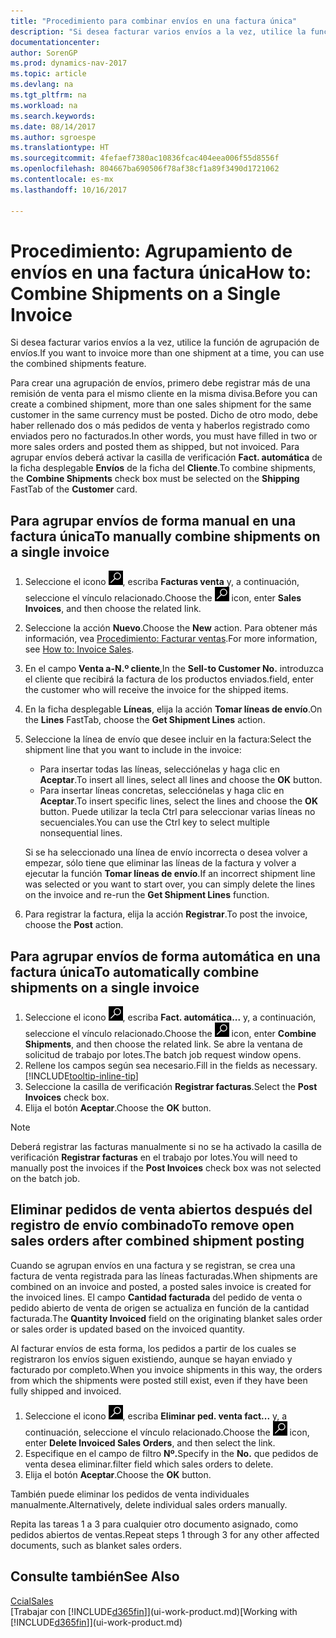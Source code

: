```yaml
---
title: "Procedimiento para combinar envíos en una factura única"
description: "Si desea facturar varios envíos a la vez, utilice la función de agrupación de envíos."
documentationcenter: 
author: SorenGP
ms.prod: dynamics-nav-2017
ms.topic: article
ms.devlang: na
ms.tgt_pltfrm: na
ms.workload: na
ms.search.keywords: 
ms.date: 08/14/2017
ms.author: sgroespe
ms.translationtype: HT
ms.sourcegitcommit: 4fefaef7380ac10836fcac404eea006f55d8556f
ms.openlocfilehash: 804667ba690506f78af38cf1a89f3490d1721062
ms.contentlocale: es-mx
ms.lasthandoff: 10/16/2017

---
```

# <a name="how-to-combine-shipments-on-a-single-invoice"></a><span data-ttu-id="932f5-103">Procedimiento: Agrupamiento de envíos en una factura única</span><span class="sxs-lookup"><span data-stu-id="932f5-103">How to: Combine Shipments on a Single Invoice</span></span>
<span data-ttu-id="932f5-104">Si desea facturar varios envíos a la vez, utilice la función de agrupación de envíos.</span><span class="sxs-lookup"><span data-stu-id="932f5-104">If you want to invoice more than one shipment at a time, you can use the combined shipments feature.</span></span>  

 <span data-ttu-id="932f5-105">Para crear una agrupación de envíos, primero debe registrar más de una remisión de venta para el mismo cliente en la misma divisa.</span><span class="sxs-lookup"><span data-stu-id="932f5-105">Before you can create a combined shipment, more than one sales shipment for the same customer in the same currency must be posted.</span></span> <span data-ttu-id="932f5-106">Dicho de otro modo, debe haber rellenado dos o más pedidos de venta y haberlos registrado como enviados pero no facturados.</span><span class="sxs-lookup"><span data-stu-id="932f5-106">In other words, you must have filled in two or more sales orders and posted them as shipped, but not invoiced.</span></span> <span data-ttu-id="932f5-107">Para agrupar envíos deberá activar la casilla de verificación **Fact. automática** de la ficha desplegable **Envíos** de la ficha del **Cliente**.</span><span class="sxs-lookup"><span data-stu-id="932f5-107">To combine shipments, the **Combine Shipments** check box must be selected on the **Shipping** FastTab of the **Customer** card.</span></span>  

## <a name="to-manually-combine-shipments-on-a-single-invoice"></a><span data-ttu-id="932f5-108">Para agrupar envíos de forma manual en una factura única</span><span class="sxs-lookup"><span data-stu-id="932f5-108">To manually combine shipments on a single invoice</span></span>  
1. <span data-ttu-id="932f5-109">Seleccione el icono ![Buscar página o informe](media/ui-search/search_small.png "icono Buscar página o informe"), escriba **Facturas venta** y, a continuación, seleccione el vínculo relacionado.</span><span class="sxs-lookup"><span data-stu-id="932f5-109">Choose the ![Search for Page or Report](media/ui-search/search_small.png "Search for Page or Report icon") icon, enter **Sales Invoices**, and then choose the related link.</span></span>  
2. <span data-ttu-id="932f5-110">Seleccione la acción **Nuevo**.</span><span class="sxs-lookup"><span data-stu-id="932f5-110">Choose the **New** action.</span></span> <span data-ttu-id="932f5-111">Para obtener más información, vea [Procedimiento: Facturar ventas](sales-how-invoice-sales.md).</span><span class="sxs-lookup"><span data-stu-id="932f5-111">For more information, see [How to: Invoice Sales](sales-how-invoice-sales.md).</span></span>
3. <span data-ttu-id="932f5-112">En el campo **Venta a-N.º cliente**,</span><span class="sxs-lookup"><span data-stu-id="932f5-112">In the **Sell-to Customer No.**</span></span> <span data-ttu-id="932f5-113">introduzca el cliente que recibirá la factura de los productos enviados.</span><span class="sxs-lookup"><span data-stu-id="932f5-113">field, enter the customer who will receive the invoice for the shipped items.</span></span>  
4. <span data-ttu-id="932f5-114">En la ficha desplegable **Líneas**, elija la acción **Tomar líneas de envío**.</span><span class="sxs-lookup"><span data-stu-id="932f5-114">On the **Lines** FastTab, choose the **Get Shipment Lines** action.</span></span>  
5. <span data-ttu-id="932f5-115">Seleccione la línea de envío que desee incluir en la factura:</span><span class="sxs-lookup"><span data-stu-id="932f5-115">Select the shipment line that you want to include in the invoice:</span></span>  

    - <span data-ttu-id="932f5-116">Para insertar todas las líneas, selecciónelas y haga clic en **Aceptar**.</span><span class="sxs-lookup"><span data-stu-id="932f5-116">To insert all lines, select all lines and choose the **OK** button.</span></span>  
    - <span data-ttu-id="932f5-117">Para insertar líneas concretas, selecciónelas y haga clic en **Aceptar**.</span><span class="sxs-lookup"><span data-stu-id="932f5-117">To insert specific lines, select the lines and choose the **OK** button.</span></span> <span data-ttu-id="932f5-118">Puede utilizar la tecla Ctrl para seleccionar varias líneas no secuenciales.</span><span class="sxs-lookup"><span data-stu-id="932f5-118">You can use the Ctrl key to select multiple nonsequential lines.</span></span>  

    <span data-ttu-id="932f5-119">Si se ha seleccionado una línea de envío incorrecta o desea volver a empezar, sólo tiene que eliminar las líneas de la factura y volver a ejecutar la función **Tomar líneas de envío**.</span><span class="sxs-lookup"><span data-stu-id="932f5-119">If an incorrect shipment line was selected or you want to start over, you can simply delete the lines on the invoice and re-run the **Get Shipment Lines** function.</span></span>  
7. <span data-ttu-id="932f5-120">Para registrar la factura, elija la acción **Registrar**.</span><span class="sxs-lookup"><span data-stu-id="932f5-120">To post the invoice, choose the **Post** action.</span></span>  

## <a name="to-automatically-combine-shipments-on-a-single-invoice"></a><span data-ttu-id="932f5-121">Para agrupar envíos de forma automática en una factura única</span><span class="sxs-lookup"><span data-stu-id="932f5-121">To automatically combine shipments on a single invoice</span></span>  
1. <span data-ttu-id="932f5-122">Seleccione el icono ![Buscar página o informe](media/ui-search/search_small.png "icono Buscar página o informe"), escriba **Fact. automática...** y, a continuación, seleccione el vínculo relacionado.</span><span class="sxs-lookup"><span data-stu-id="932f5-122">Choose the ![Search for Page or Report](media/ui-search/search_small.png "Search for Page or Report icon") icon, enter **Combine Shipments**, and then choose the related link.</span></span> <span data-ttu-id="932f5-123">Se abre la ventana de solicitud de trabajo por lotes.</span><span class="sxs-lookup"><span data-stu-id="932f5-123">The batch job request window opens.</span></span>  
2. <span data-ttu-id="932f5-124">Rellene los campos según sea necesario.</span><span class="sxs-lookup"><span data-stu-id="932f5-124">Fill in the fields as necessary.</span></span> [!INCLUDE[tooltip-inline-tip](includes/tooltip-inline-tip_md.md)]
3. <span data-ttu-id="932f5-125">Seleccione la casilla de verificación **Registrar facturas**.</span><span class="sxs-lookup"><span data-stu-id="932f5-125">Select the **Post Invoices** check box.</span></span>  
4.  <span data-ttu-id="932f5-126">Elija el botón **Aceptar**.</span><span class="sxs-lookup"><span data-stu-id="932f5-126">Choose the **OK** button.</span></span>  

> [!NOTE]  
>  <span data-ttu-id="932f5-127">Deberá registrar las facturas manualmente si no se ha activado la casilla de verificación **Registrar facturas** en el trabajo por lotes.</span><span class="sxs-lookup"><span data-stu-id="932f5-127">You will need to manually post the invoices if the **Post Invoices** check box was not selected on the batch job.</span></span>  

## <a name="to-remove-open-sales-orders-after-combined-shipment-posting"></a><span data-ttu-id="932f5-128">Eliminar pedidos de venta abiertos después del registro de envío combinado</span><span class="sxs-lookup"><span data-stu-id="932f5-128">To remove open sales orders after combined shipment posting</span></span> 
<span data-ttu-id="932f5-129">Cuando se agrupan envíos en una factura y se registran, se crea una factura de venta registrada para las líneas facturadas.</span><span class="sxs-lookup"><span data-stu-id="932f5-129">When shipments are combined on an invoice and posted, a posted sales invoice is created for the invoiced lines.</span></span> <span data-ttu-id="932f5-130">El campo **Cantidad facturada** del pedido de venta o pedido abierto de venta de origen se actualiza en función de la cantidad facturada.</span><span class="sxs-lookup"><span data-stu-id="932f5-130">The **Quantity Invoiced** field on the originating blanket sales order or sales order is updated based on the invoiced quantity.</span></span>  

<span data-ttu-id="932f5-131">Al facturar envíos de esta forma, los pedidos a partir de los cuales se registraron los envíos siguen existiendo, aunque se hayan enviado y facturado por completo.</span><span class="sxs-lookup"><span data-stu-id="932f5-131">When you invoice shipments in this way, the orders from which the shipments were posted still exist, even if they have been fully shipped and invoiced.</span></span>   

1. <span data-ttu-id="932f5-132">Seleccione el icono ![Buscar página o informe](media/ui-search/search_small.png "icono Buscar página o informe"), escriba **Eliminar ped. venta fact...** y, a continuación, seleccione el vínculo relacionado.</span><span class="sxs-lookup"><span data-stu-id="932f5-132">Choose the ![Search for Page or Report](media/ui-search/search_small.png "Search for Page or Report icon") icon, enter **Delete Invoiced Sales Orders**, and then select the link.</span></span>  
2. <span data-ttu-id="932f5-133">Especifique en el campo de filtro **Nº.**</span><span class="sxs-lookup"><span data-stu-id="932f5-133">Specify in the **No.**</span></span> <span data-ttu-id="932f5-134">que pedidos de venta desea eliminar.</span><span class="sxs-lookup"><span data-stu-id="932f5-134">filter field which sales orders to delete.</span></span>  
3. <span data-ttu-id="932f5-135">Elija el botón **Aceptar**.</span><span class="sxs-lookup"><span data-stu-id="932f5-135">Choose the **OK** button.</span></span>  

<span data-ttu-id="932f5-136">También puede eliminar los pedidos de venta individuales manualmente.</span><span class="sxs-lookup"><span data-stu-id="932f5-136">Alternatively, delete individual sales orders manually.</span></span>  

<span data-ttu-id="932f5-137">Repita las tareas 1 a 3 para cualquier otro documento asignado, como pedidos abiertos de ventas.</span><span class="sxs-lookup"><span data-stu-id="932f5-137">Repeat steps 1 through 3 for any other affected documents, such as blanket sales orders.</span></span>

## <a name="see-also"></a><span data-ttu-id="932f5-138">Consulte también</span><span class="sxs-lookup"><span data-stu-id="932f5-138">See Also</span></span>  
[<span data-ttu-id="932f5-139">Ccial</span><span class="sxs-lookup"><span data-stu-id="932f5-139">Sales</span></span>](sales-manage-sales.md)  
<span data-ttu-id="932f5-140">[Trabajar con [!INCLUDE[d365fin](includes/d365fin_md.md)]](ui-work-product.md)</span><span class="sxs-lookup"><span data-stu-id="932f5-140">[Working with [!INCLUDE[d365fin](includes/d365fin_md.md)]](ui-work-product.md)</span></span>

